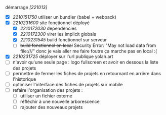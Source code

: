 démarrage *[221013]*
- [X] *2210151750* utiliser un bundler (babel + webpack)
- [X] *2210231600* site fonctionnel déployé
  - [X] *2210172030* dependencies
  - [X] *2210172300* virer les implicit globals
  - [X] *2210231545* build fonctionnel sur serveur
  - [ ] ~~build fonctionnel en local~~ Security Error: "May not load data from file:///" donc je vais aller me faire foutre ça marche pas en local :(
- [X] *2210231725* déployer sur l'url publique yolan.art
- [ ] n'avoir qu'une seule page : logo fullscreen et avoir en dessous la liste des projets
- [ ] permettre de fermer les fiches de projets en retournant en arrière dans l'historique
- [ ] optimiser l'interface des fiches de projets sur mobile
- [ ] refaire l'organisation des projets :
  - [ ] utiliser un fichier externe
  - [ ] réfléchir à une nouvelle arborescence
  - [ ] rajouter des nouveaux projets